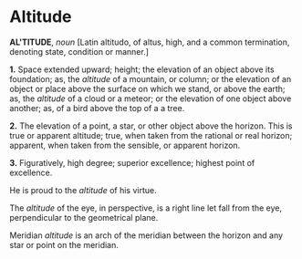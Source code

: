 # Altitude

**AL'TITUDE**, _noun_ \[Latin altitudo, of altus, high, and a common termination, denoting state, condition or manner.\]

**1.** Space extended upward; height; the elevation of an object above its foundation; as, the _altitude_ of a mountain, or column; or the elevation of an object or place above the surface on which we stand, or above the earth; as, the _altitude_ of a cloud or a meteor; or the elevation of one object above another; as, of a bird above the top of a a tree.

**2.** The elevation of a point, a star, or other object above the horizon. This is true or apparent altitude; true, when taken from the rational or real horizon; apparent, when taken from the sensible, or apparent horizon.

**3.** Figuratively, high degree; superior excellence; highest point of excellence.

He is proud to the _altitude_ of his virtue.

The _altitude_ of the eye, in perspective, is a right line let fall from the eye, perpendicular to the geometrical plane.

Meridian _altitude_ is an arch of the meridian between the horizon and any star or point on the meridian.